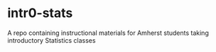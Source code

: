 # intr0-stats
A repo containing instructional materials for Amherst students taking introductory Statistics classes
